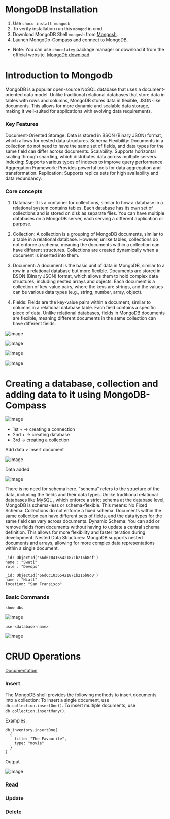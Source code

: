 # MongoDB Installation
1. Use `choco install mongodb`
2. To verify installation run this `mongod` in cmd
3. Download MongoDB Shell `mongosh` from [Mongosh](https://www.mongodb.com/try/download/shell).
4. Launch MongoDb-Compass and connect to MongoDB.
- Note: You can use `chocolatey` package manager or download it from the official website. [MongoDb download](https://www.mongodb.com/try/download/community) 

# Introduction to Mongodb
MongoDB is a popular open-source NoSQL database that uses a document-oriented data model.
Unlike traditional relational databases that store data in tables with rows and columns, MongoDB stores data in flexible, JSON-like documents. 
This allows for more dynamic and scalable data storage, making it well-suited for applications with evolving data requirements.

### Key Features
Document-Oriented Storage: Data is stored in BSON (Binary JSON) format, which allows for nested data structures.
Schema Flexibility: Documents in a collection do not need to have the same set of fields, and data types for the same field can differ across documents.
Scalability: Supports horizontal scaling through sharding, which distributes data across multiple servers.
Indexing: Supports various types of indexes to improve query performance.
Aggregation Framework: Provides powerful tools for data aggregation and transformation.
Replication: Supports replica sets for high availability and data redundancy.

### Core concepts
1. Database: It is a container for collections, similar to how a database in a relational system contains tables. Each database has its own set of collections and is stored on disk as separate files. You can have multiple databases on a MongoDB server, each serving a different application or purpose.

2. Collection: A collection is a grouping of MongoDB documents, similar to a table in a relational database. However, unlike tables, collections do not enforce a schema, meaning the documents within a collection can have different structures. Collections are created dynamically when a document is inserted into them.

3. Document: A document is the basic unit of data in MongoDB, similar to a row in a relational database but more flexible. Documents are stored in BSON (Binary JSON) format, which allows them to hold complex data structures, including nested arrays and objects. Each document is a collection of key-value pairs, where the keys are strings, and the values can be various data types (e.g., string, number, array, object).

4. Fields: Fields are the key-value pairs within a document, similar to columns in a relational database table. Each field contains a specific piece of data. Unlike relational databases, fields in MongoDB documents are flexible, meaning different documents in the same collection can have different fields.

![image](https://github.com/user-attachments/assets/47fb5fb0-e27e-49d8-a84c-917cfdf871d4)

![image](https://github.com/user-attachments/assets/76b0f9c8-f8a1-426e-aa94-125e17c1bd2b)

![image](https://github.com/user-attachments/assets/89c245fd-65ae-4513-9f2f-9faba2616814)

![image](https://github.com/user-attachments/assets/6c939bab-39c7-40b2-afcf-878305730e65)

# Creating a database, collection and adding data to it using MongoDB-Compass

![image](https://github.com/user-attachments/assets/28eb1f3c-d50a-4506-b958-3549fd4378ee)  

- 1st + → creating a connection
- 2nd + → creating database
- 3rd → creating a collection

Add data > insert document 

![image](https://github.com/user-attachments/assets/c12de609-fe4a-4b59-ac32-da258b39ed3f)

Data added

![image](https://github.com/user-attachments/assets/6478ed38-2ea4-4118-a03e-215c78fbb67e)

There is no need for schema here.
"schema" refers to the structure of the data, including the fields and their data types. Unlike traditional relational databases like MySQL , which enforce a strict schema at the database level, MongoDB is schema-less or schema-flexible. 
This means:
No Fixed Schema: Collections do not enforce a fixed schema. Documents within the same collection can have different sets of fields, and the data types for the same field can vary across documents.
Dynamic Schema: You can add or remove fields from documents without having to update a central schema definition. This allows for more flexibility and faster iteration during development.
Nested Data Structures: MongoDB supports nested documents and arrays, allowing for more complex data representations within a single document.

```mongosh
_id: ObjectId('66d6c04165421871b216b8cf')
name : "Swati"
role : "Devops"

_id: ObjectId('66d6c10365421871b216b8d0')
name : "Niall"
location: "San Fransisco"
```
### Basic Commands
`show dbs`

![image](https://github.com/user-attachments/assets/20f23f2f-c97e-4be0-ab9a-4361be1444dd)

`use <database-name>`

![image](https://github.com/user-attachments/assets/6ea04f29-e409-4954-89b0-36a620029f75)


# CRUD Operations

[Documentation](https://www.mongodb.com/docs/manual/)

### Insert

The MongoDB shell provides the following methods to insert documents into a collection:
To insert a single document, use `db.collection.insertOne()`.
To insert multiple documents, use `db.collection.insertMany()`.

Examples:
```mongosh
db.inventory.insertOne(
  {
    title: "The Favourite",
    type: "movie"
  }
)
```
Output

![image](https://github.com/user-attachments/assets/b1819d7c-e7fd-46d4-8688-414ff4aaa331)

### Read
### Update
### Delete

